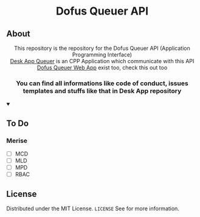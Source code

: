 <h1 align="center">Dofus Queuer API</h1>

## About

<p align="center">This repository is the repository for the Dofus Queuer API (Application Programming Interface)<br>
<a href='https://github.com/benjGam/DofusQueuer-DeskApp#readme'>Desk App Queuer</a> is an CPP Application which communicate with this API<br>
<a href='/web-repo'>Dofus Queuer Web App</a> exist too, check this out too<br></p>
<h3 align="center"><strong>You can find all informations like code of conduct, issues templates and stuffs like that in Desk App repository</strong></h3>


<details open>
<summary><h2>To Do</h2></summary>
<h3>Merise</h3>

  - [ ] MCD
  - [ ] MLD
  - [ ] MPD
  - [ ] RBAC
</details>

## License

Distributed under the MIT License. `LICENSE` See for more information.